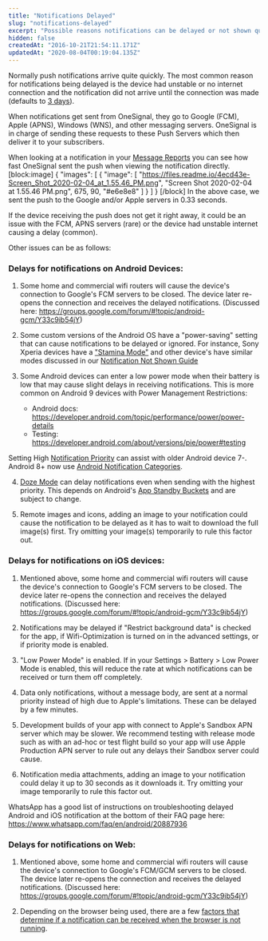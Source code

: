 ```yaml
---
title: "Notifications Delayed"
slug: "notifications-delayed"
excerpt: "Possible reasons notifications can be delayed or not shown quickly."
hidden: false
createdAt: "2016-10-21T21:54:11.171Z"
updatedAt: "2020-08-04T00:19:04.135Z"
---
```

Normally push notifications arrive quite quickly. The most common reason for notifications being delayed is the device had unstable or no internet connection and the notification did not arrive until the connection was made (defaults to [3 days](doc:how-notifications-work#time-to-live)).

When notifications get sent from OneSignal, they go to Google (FCM), Apple (APNS), Windows (WNS), and other messaging servers. OneSignal is in charge of sending these requests to these Push Servers which then deliver it to your subscribers.

When looking at a notification in your [Message Reports](doc:notification-delivery) you can see how fast OneSignal sent the push when viewing the notification directly.
[block:image]
{
  "images": [
    {
      "image": [
        "https://files.readme.io/4ecd43e-Screen_Shot_2020-02-04_at_1.55.46_PM.png",
        "Screen Shot 2020-02-04 at 1.55.46 PM.png",
        675,
        90,
        "#e6e8e8"
      ]
    }
  ]
}
[/block]
In the above case, we sent the push to the Google and/or Apple servers in 0.33 seconds.

If the device receiving the push does not get it right away, it could be an issue with the FCM, APNS servers (rare) or the device had unstable internet causing a delay (common).

Other issues can be as follows:

### Delays for notifications on Android Devices:

1. Some home and commercial wifi routers will cause the device's connection to Google's FCM servers to be closed. The device later re-opens the connection and receives the delayed notifications. (Discussed here: https://groups.google.com/forum/#!topic/android-gcm/Y33c9ib54jY) 

2. Some custom versions of the Android OS have a "power-saving" setting that can cause notifications to be delayed or ignored. For instance, Sony Xperia devices have a ["Stamina Mode"](https://talk.sonymobile.com/t5/Xperia-Z3-Compact/Notifications-not-Working-When-Phone-in-Sleep-Mode/td-p/879641) and other device's have similar modes discussed in our [Notification Not Shown Guide](doc:notifications-show-successful-but-are-not-being-shown#the-app-is-force-stopped)

3. Some Android devices can enter a low power mode when their battery is low that may cause slight delays in receiving notifications. This is more common on Android 9 devices with Power Management Restrictions:
    - Android docs: https://developer.android.com/topic/performance/power/power-details
    - Testing: https://developer.android.com/about/versions/pie/power#testing

Setting High [Notification Priority](doc:how-notifications-work#notification-priority) can assist with older Android device 7-. Android 8+ now use [Android Notification Categories](doc:android-notification-categories).

4. [Doze Mode](doc:how-notifications-work#doze-mode) can delay notifications even when sending with the highest priority. This depends on Android's [App Standby Buckets](https://developer.android.com/topic/performance/power/power-details) and are subject to change.

5. Remote images and icons, adding an image to your notification could cause the notification to be delayed as it has to wait to download the full image(s) first. Try omitting your image(s) temporarily to rule this factor out.

### Delays for notifications on iOS devices:

1. Mentioned above, some home and commercial wifi routers will cause the device's connection to Google's FCM servers to be closed. The device later re-opens the connection and receives the delayed notifications. (Discussed here: https://groups.google.com/forum/#!topic/android-gcm/Y33c9ib54jY) 

2. Notifications may be delayed if "Restrict background data" is checked for the app, if Wifi-Optimization is turned on in the advanced settings, or if priority mode is enabled.

3. "Low Power Mode" is enabled. If in your Settings > Battery > Low Power Mode is enabled, this will reduce the rate at which notifications can be received or turn them off completely.

4. Data only notifications, without a message body, are sent at a normal priority instead of high due to Apple's limitations. These can be delayed by a few minutes.

5. Development builds of your app with connect to Apple's Sandbox APN server which may be slower. We recommend testing with release mode such as with an ad-hoc or test flight build so your app will use Apple Production APN server to rule out any delays their Sandbox server could cause.

6. Notification media attachments, adding an image to your notification could delay it up to 30 seconds as it downloads it. Try omitting your image temporarily to rule this factor out.

WhatsApp has a good list of instructions on troubleshooting delayed Android and iOS notification at the bottom of their FAQ page here: https://www.whatsapp.com/faq/en/android/20887936

### Delays for notifications on Web:

1. Mentioned above, some home and commercial wifi routers will cause the device's connection to Google's FCM/GCM servers to be closed. The device later re-opens the connection and receives the delayed notifications. (Discussed here: https://groups.google.com/forum/#!topic/android-gcm/Y33c9ib54jY) 

2. Depending on the browser being used, there are a few [factors that determine if a notification can be received when the browser is not running](https://documentation.onesignal.com/docs/browser-behavior#can-users-receive-notifications-even-when-the-browser-is-closed).
